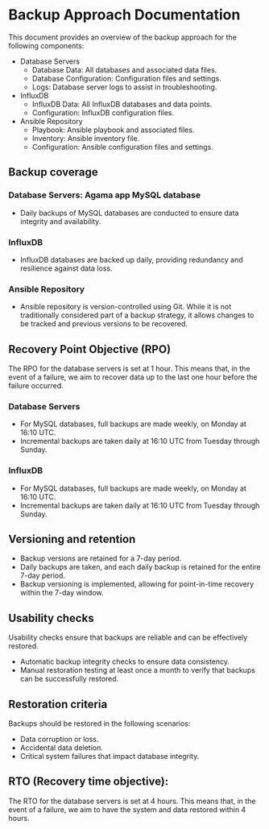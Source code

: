 # Backup Approach Documentation

This document provides an overview of the backup approach for the following components:

- Database Servers
    - Database Data: All databases and associated data files.
    - Database Configuration: Configuration files and settings.
    - Logs: Database server logs to assist in troubleshooting.
- InfluxDB
    - InfluxDB Data: All InfluxDB databases and data points.
    - Configuration: InfluxDB configuration files.
- Ansible Repository
    - Playbook: Ansible playbook and associated files.
    - Inventory: Ansible inventory file.
    - Configuration: Ansible configuration files and settings.

## Backup coverage

### Database Servers: Agama app MySQL database
- Daily backups of MySQL databases are conducted to ensure data integrity and availability.

### InfluxDB
- InfluxDB databases are backed up daily, providing redundancy and resilience against data loss.

### Ansible Repository
- Ansible repository is version-controlled using Git. While it is not traditionally considered part of a backup strategy, it allows changes to be tracked and previous versions to be recovered.

## Recovery Point Objective (RPO)

The RPO for the database servers is set at 1 hour. This means that, in the event of a failure, we aim to recover data up to the last one hour before the failure occurred.

### Database Servers
- For MySQL databases, full backups are made weekly, on Monday at 16:10 UTC.
- Incremental backups are taken daily at 16:10 UTC from Tuesday through Sunday.

### InfluxDB
- For MySQL databases, full backups are made weekly, on Monday at 16:10 UTC.
- Incremental backups are taken daily at 16:10 UTC from Tuesday through Sunday.

## Versioning and retention
- Backup versions are retained for a 7-day period.
- Daily backups are taken, and each daily backup is retained for the entire 7-day period.
- Backup versioning is implemented, allowing for point-in-time recovery within the 7-day window.

## Usability checks
Usability checks ensure that backups are reliable and can be effectively restored.

- Automatic backup integrity checks to ensure data consistency.
- Manual restoration testing at least once a month to verify that backups can be successfully restored.

## Restoration criteria
Backups should be restored in the following scenarios:

- Data corruption or loss.
- Accidental data deletion.
- Critical system failures that impact database integrity.

## RTO (Recovery time objective):

The RTO for the database servers is set at 4 hours. This means that, in the event of a failure, we aim to have the system and data restored within 4 hours.
